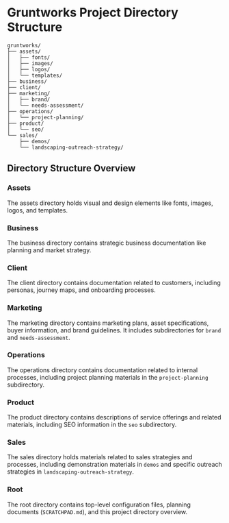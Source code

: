 # Gruntworks Project Directory Structure

```
gruntworks/
├── assets/
│   ├── fonts/
│   ├── images/
│   ├── logos/
│   └── templates/
├── business/
├── client/
├── marketing/
│   ├── brand/
│   └── needs-assessment/
├── operations/
│   └── project-planning/
├── product/
│   └── seo/
└── sales/
    ├── demos/
    └── landscaping-outreach-strategy/
```

## Directory Structure Overview

### Assets
The assets directory holds visual and design elements like fonts, images, logos, and templates.

### Business
The business directory contains strategic business documentation like planning and market strategy.

### Client
The client directory contains documentation related to customers, including personas, journey maps, and onboarding processes.

### Marketing
The marketing directory contains marketing plans, asset specifications, buyer information, and brand guidelines. It includes subdirectories for `brand` and `needs-assessment`.

### Operations
The operations directory contains documentation related to internal processes, including project planning materials in the `project-planning` subdirectory.

### Product
The product directory contains descriptions of service offerings and related materials, including SEO information in the `seo` subdirectory.

### Sales
The sales directory holds materials related to sales strategies and processes, including demonstration materials in `demos` and specific outreach strategies in `landscaping-outreach-strategy`.

### Root
The root directory contains top-level configuration files, planning documents (`SCRATCHPAD.md`), and this project directory overview.
``` 